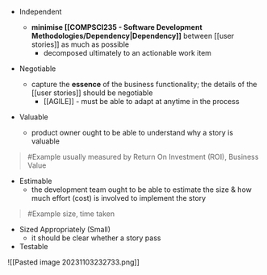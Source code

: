 - Independent
	- **minimise [[COMPSCI235 - Software Development Methodologies/Dependency|Dependency]]** between [[user stories]] as much as possible
		- decomposed ultimately to an actionable work item

- Negotiable
	- capture the **essence** of the business functionality; the details of the [[user stories]] should be negotiable
		- [[AGILE]] - must be able to adapt at anytime in the process

- Valuable
	- product owner ought to be able to understand why a story is valuable
>	#Example 
>	usually measured by Return On Investment (ROI), Business Value


- Estimable
	- the development team ought to be able to estimate the size & how much effort (cost) is involved to implement the story
>	#Example 
>	size, time taken

- Sized Appropriately (Small)
	- it should be clear whether a story pass
- Testable

![[Pasted image 20231103232733.png]]